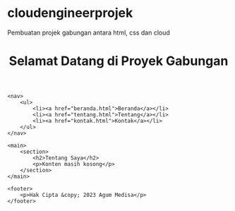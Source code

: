 # cloudengineerprojek
Pembuatan projek gabungan antara html, css dan cloud
<!DOCTYPE html>
<html>
<head>
    <title>Cloud Projek</title>
    <link rel="stylesheet" type="text/css" href="style.css">
</head>
<body>
    <header>
        <h1>Selamat Datang di Proyek Gabungan</h1>
    </header>

    <nav>
        <ul>
            <li><a href="beranda.html">Beranda</a></li>
            <li><a href="tentang.html">Tentang</a></li>
            <li><a href="kontak.html">Kontak</a></li>
        </ul>
    </nav>

    <main>
        <section>
            <h2>Tentang Saya</h2>
            <p>Konten masih kosong</p>
        </section>
    </main>

    <footer>
        <p>Hak Cipta &copy; 2023 Agum Medisa</p>
    </footer>
</body>
</html>
